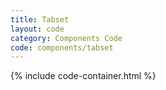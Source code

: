 ```yaml
---
title: Tabset
layout: code
category: Components Code
code: components/tabset
---
```


{% include code-container.html %}
